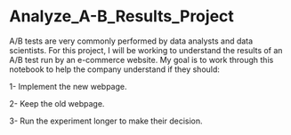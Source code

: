 # Analyze_A-B_Results_Project

A/B tests are very commonly performed by data analysts and data scientists. For this project, I will be working to understand the results of an A/B test run by an e-commerce website. My goal is to work through this notebook to help the company understand if they should:

1- Implement the new webpage.

2- Keep the old webpage.

3- Run the experiment longer to make their decision.
